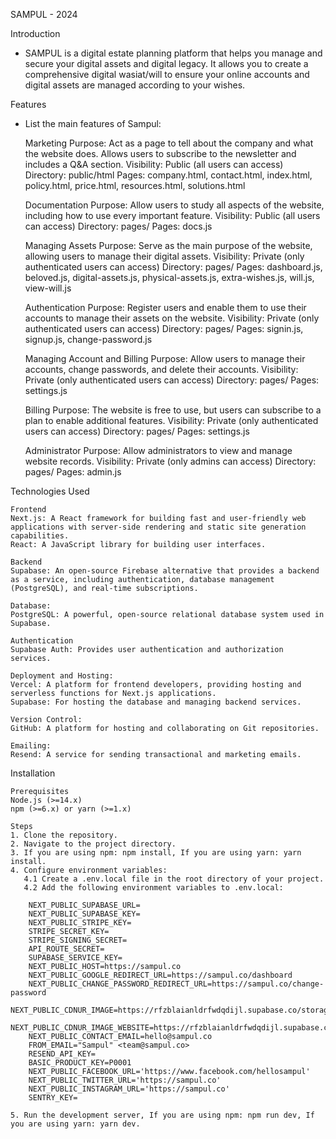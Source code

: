SAMPUL - 2024

Introduction

- SAMPUL is a digital estate planning platform that helps you manage and secure your digital assets and digital legacy. It allows you to create a comprehensive digital wasiat/will to ensure your online accounts and digital assets are managed according to your wishes.

Features

- List the main features of Sampul:

  Marketing
  Purpose: Act as a page to tell about the company and what the website does. Allows users to subscribe to the newsletter and includes a Q&A section.
  Visibility: Public (all users can access)
  Directory: public/html
  Pages: company.html, contact.html, index.html, policy.html, price.html, resources.html, solutions.html

  Documentation
  Purpose: Allow users to study all aspects of the website, including how to use every important feature.
  Visibility: Public (all users can access)
  Directory: pages/
  Pages: docs.js

  Managing Assets
  Purpose: Serve as the main purpose of the website, allowing users to manage their digital assets.
  Visibility: Private (only authenticated users can access)
  Directory: pages/
  Pages: dashboard.js, beloved.js, digital-assets.js, physical-assets.js, extra-wishes.js, will.js, view-will.js

  Authentication
  Purpose: Register users and enable them to use their accounts to manage their assets on the website.
  Visibility: Private (only authenticated users can access)
  Directory: pages/
  Pages: signin.js, signup.js, change-password.js

  Managing Account and Billing
  Purpose: Allow users to manage their accounts, change passwords, and delete their accounts.
  Visibility: Private (only authenticated users can access)
  Directory: pages/
  Pages: settings.js

  Billing
  Purpose: The website is free to use, but users can subscribe to a plan to enable additional features.
  Visibility: Private (only authenticated users can access)
  Directory: pages/
  Pages: settings.js

  Administrator
  Purpose: Allow administrators to view and manage website records.
  Visibility: Private (only admins can access)
  Directory: pages/
  Pages: admin.js

Technologies Used

    Frontend
    Next.js: A React framework for building fast and user-friendly web applications with server-side rendering and static site generation capabilities.
    React: A JavaScript library for building user interfaces.

    Backend
    Supabase: An open-source Firebase alternative that provides a backend as a service, including authentication, database management (PostgreSQL), and real-time subscriptions.

    Database:
    PostgreSQL: A powerful, open-source relational database system used in Supabase.

    Authentication
    Supabase Auth: Provides user authentication and authorization services.

    Deployment and Hosting:
    Vercel: A platform for frontend developers, providing hosting and serverless functions for Next.js applications.
    Supabase: For hosting the database and managing backend services.

    Version Control:
    GitHub: A platform for hosting and collaborating on Git repositories.

    Emailing:
    Resend: A service for sending transactional and marketing emails.

Installation

    Prerequisites
    Node.js (>=14.x)
    npm (>=6.x) or yarn (>=1.x)

    Steps
    1. Clone the repository.
    2. Navigate to the project directory.
    3. If you are using npm: npm install, If you are using yarn: yarn install.
    4. Configure environment variables:
       4.1 Create a .env.local file in the root directory of your project.
       4.2 Add the following environment variables to .env.local:

        NEXT_PUBLIC_SUPABASE_URL=
        NEXT_PUBLIC_SUPABASE_KEY=
        NEXT_PUBLIC_STRIPE_KEY=
        STRIPE_SECRET_KEY=
        STRIPE_SIGNING_SECRET=
        API_ROUTE_SECRET=
        SUPABASE_SERVICE_KEY=
        NEXT_PUBLIC_HOST=https://sampul.co
        NEXT_PUBLIC_GOOGLE_REDIRECT_URL=https://sampul.co/dashboard
        NEXT_PUBLIC_CHANGE_PASSWORD_REDIRECT_URL=https://sampul.co/change-password
        NEXT_PUBLIC_CDNUR_IMAGE=https://rfzblaianldrfwdqdijl.supabase.co/storage/v1/object/public/images
        NEXT_PUBLIC_CDNUR_IMAGE_WEBSITE=https://rfzblaianldrfwdqdijl.supabase.co/storage/v1/object/public/website
        NEXT_PUBLIC_CONTACT_EMAIL=hello@sampul.co
        FROM_EMAIL="Sampul" <team@sampul.co>
        RESEND_API_KEY=
        BASIC_PRODUCT_KEY=P0001
        NEXT_PUBLIC_FACEBOOK_URL='https://www.facebook.com/hellosampul'
        NEXT_PUBLIC_TWITTER_URL='https://sampul.co'
        NEXT_PUBLIC_INSTAGRAM_URL='https://sampul.co'
        SENTRY_KEY=

    5. Run the development server, If you are using npm: npm run dev, If you are using yarn: yarn dev.
